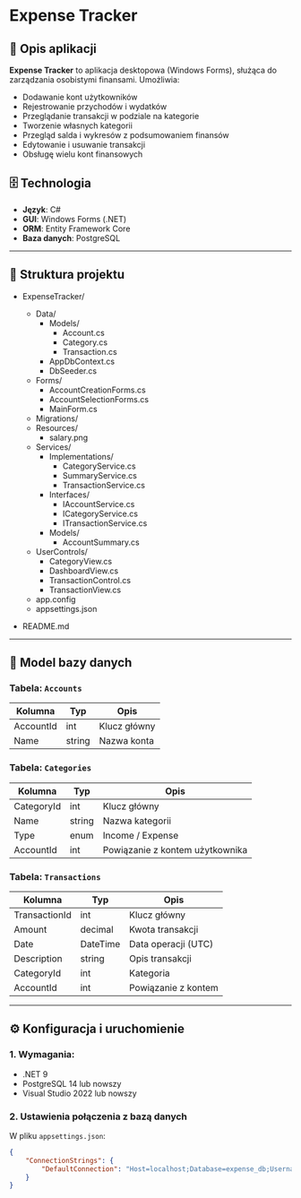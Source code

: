 # Expense Tracker

## 📘 Opis aplikacji

**Expense Tracker** to aplikacja desktopowa (Windows Forms), służąca do zarządzania osobistymi finansami. Umożliwia:

- Dodawanie kont użytkowników
- Rejestrowanie przychodów i wydatków
- Przeglądanie transakcji w podziale na kategorie
- Tworzenie własnych kategorii
- Przegląd salda i wykresów z podsumowaniem finansów
- Edytowanie i usuwanie transakcji
- Obsługę wielu kont finansowych

## 🗄️ Technologia

- **Język**: C#
- **GUI**: Windows Forms (.NET)
- **ORM**: Entity Framework Core
- **Baza danych**: PostgreSQL

---

## 🧩 Struktura projektu

- ExpenseTracker/
  - Data/
    - Models/
      - Account.cs
      - Category.cs
      - Transaction.cs
    - AppDbContext.cs
    - DbSeeder.cs
  - Forms/
    - AccountCreationForms.cs
    - AccountSelectionForms.cs
    - MainForm.cs
  - Migrations/
  - Resources/
    - salary.png
  - Services/
    - Implementations/
      - CategoryService.cs
      - SummaryService.cs
      - TransactionService.cs
    - Interfaces/
      - IAccountService.cs
      - ICategoryService.cs
      - ITransactionService.cs
    - Models/
      - AccountSummary.cs
  - UserControls/
    - CategoryView.cs
    - DashboardView.cs
    - TransactionControl.cs
    - TransactionView.cs
  - app.config
  - appsettings.json

- README.md



---

## 🧬 Model bazy danych

### Tabela: `Accounts`
| Kolumna     | Typ        | Opis                |
|-------------|------------|---------------------|
| AccountId   | int        | Klucz główny        |
| Name        | string     | Nazwa konta         |

### Tabela: `Categories`
| Kolumna     | Typ        | Opis                            |
|-------------|------------|---------------------------------|
| CategoryId  | int        | Klucz główny                    |
| Name        | string     | Nazwa kategorii                 |
| Type        | enum       | Income / Expense                |
| AccountId   | int        | Powiązanie z kontem użytkownika|

### Tabela: `Transactions`
| Kolumna      | Typ        | Opis                            |
|--------------|------------|---------------------------------|
| TransactionId| int        | Klucz główny                    |
| Amount       | decimal    | Kwota transakcji                |
| Date         | DateTime   | Data operacji (UTC)             |
| Description  | string     | Opis transakcji                 |
| CategoryId   | int        | Kategoria                       |
| AccountId    | int        | Powiązanie z kontem             |

---

## ⚙️ Konfiguracja i uruchomienie

### 1. Wymagania:
- .NET 9 
- PostgreSQL 14 lub nowszy
- Visual Studio 2022 lub nowszy

### 2. Ustawienia połączenia z bazą danych

W pliku `appsettings.json`:

```json
{
    "ConnectionStrings": {
        "DefaultConnection": "Host=localhost;Database=expense_db;Username=postgres;Password=balica"
    }
}
